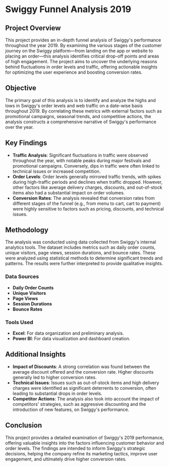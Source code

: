 # Swiggy Funnel Analysis 2019

## Project Overview

This project provides an in-depth funnel analysis of Swiggy's performance throughout the year 2019. By examining the various stages of the customer journey on the Swiggy platform—from landing on the app or website to placing an order—this analysis identifies critical drop-off points and areas of high engagement. The project aims to uncover the underlying reasons behind fluctuations in order levels and traffic, offering actionable insights for optimizing the user experience and boosting conversion rates.

## Objective

The primary goal of this analysis is to identify and analyze the highs and lows in Swiggy's order levels and web traffic on a date-wise basis throughout 2019. By correlating these metrics with external factors such as promotional campaigns, seasonal trends, and competitive actions, the analysis constructs a comprehensive narrative of Swiggy's performance over the year.

## Key Findings

- **Traffic Analysis**: Significant fluctuations in traffic were observed throughout the year, with notable peaks during major festivals and promotional campaigns. Conversely, dips in traffic were often linked to technical issues or increased competition.
- **Order Levels**: Order levels generally mirrored traffic trends, with spikes during high-traffic periods and declines when traffic dropped. However, other factors like average delivery charges, discounts, and out-of-stock items also had a substantial impact on order volumes.
- **Conversion Rates**: The analysis revealed that conversion rates from different stages of the funnel (e.g., from menu to cart, cart to payment) were highly sensitive to factors such as pricing, discounts, and technical issues.

## Methodology

The analysis was conducted using data collected from Swiggy's internal analytics tools. The dataset includes metrics such as daily order counts, unique visitors, page views, session durations, and bounce rates. These were analyzed using statistical methods to determine significant trends and patterns. The results were further interpreted to provide qualitative insights.

### Data Sources

- **Daily Order Counts**
- **Unique Visitors**
- **Page Views**
- **Session Durations**
- **Bounce Rates**

### Tools Used

- **Excel**: For data organization and preliminary analysis.
- **Power BI**: For data visualization and dashboard creation.

## Additional Insights

- **Impact of Discounts**: A strong correlation was found between the average discount offered and the conversion rate. Higher discounts generally led to higher conversion rates.
- **Technical Issues**: Issues such as out-of-stock items and high delivery charges were identified as significant deterrents to conversion, often leading to substantial drops in order levels.
- **Competitor Actions**: The analysis also took into account the impact of competitors' strategies, such as aggressive discounting and the introduction of new features, on Swiggy's performance.

## Conclusion

This project provides a detailed examination of Swiggy's 2019 performance, offering valuable insights into the factors influencing customer behavior and order levels. The findings are intended to inform Swiggy's strategic decisions, helping the company refine its marketing tactics, improve user engagement, and ultimately drive higher conversion rates.
